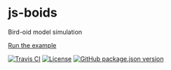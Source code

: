 # js-boids

Bird-oid model simulation

[Run the example](https://kei-g.github.io/js-boids)

[![Travis CI](https://img.shields.io/travis/com/kei-g/js-boids?logo=travis&style=plastic)](https://www.travis-ci.com/github/kei-g/js-boids)
[![License](https://img.shields.io/github/license/kei-g/js-boids?style=plastic)](https://opensource.org/licenses/BSD-3-Clause)
[![GitHub package.json version](https://img.shields.io/github/package-json/v/kei-g/js-boids?style=plastic)](https://kei-g.github.io/js-boids)
